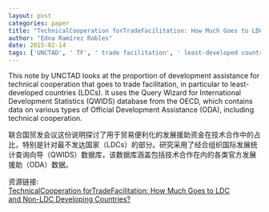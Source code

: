 ```yaml
---
layout: post
categories: paper
title: "TechnicalCooperation forTradeFacilitation: How Much Goes to LDC and Non-LDC Developing Countries?"
author: "Edna Ramírez Robles"
date: 2015-02-14
tags: ['UNCTAD', ' TF', ' trade facilitation', ' least-developed countries', ' LDCs', ' development assistance']
---
```


This note by UNCTAD looks at the proportion of development assistance for technical cooperation that goes to trade facilitation, in particular to least-developed countries (LDCs). It uses the Query Wizard for International Development Statistics (QWIDS) database from the OECD, which contains data on various types of Official Development Assistance (ODA), including technical cooperation.

联合国贸发会议这份说明探讨了用于贸易便利化的发展援助资金在技术合作中的占比，特别是针对最不发达国家（LDCs）的部分。研究采用了经合组织国际发展统计查询向导（QWIDS）数据库，该数据库涵盖包括技术合作在内的各类官方发展援助（ODA）数据。

资源链接: [TechnicalCooperation forTradeFacilitation: How Much Goes to LDC and Non-LDC Developing Countries?](https://papers.ssrn.com/sol3/papers.cfm?abstract_id=2563129)
